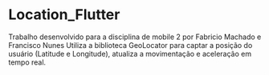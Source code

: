 # Location_Flutter
Trabalho desenvolvido para a disciplina de mobile 2 por Fabricio Machado e Francisco Nunes
Utiliza a biblioteca GeoLocator para captar a posição do usuário (Latitude e Longitude), atualiza a movimentação e aceleração em tempo real.
